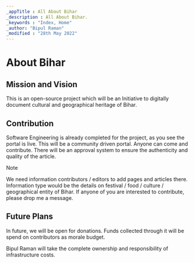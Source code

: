 ```yaml
---
_appTitle : All About Bihar
_description : All About Bihar.
_keywords : "Index, Home"
_author: "Bipul Raman"
_modified : "28th May 2022"
---
```



# About Bihar

## Mission and Vision

This is an open-source project which will be an Initiative to digitally document cultural and geographical heritage of Bihar.

## Contribution

Software Engineering is already completed for the project, as you see the portal is live.
This will be a community driven portal. Anyone can come and contribute. There will be an approval system to ensure the authenticity and quality of the article.

> [!NOTE]
> We need information contributors / editors to add pages and articles there. Information type would be the details on festival / food / culture / geographical entity of Bihar. If anyone of you are interested to contribute, please drop me a message.

## Future Plans

In future, we will be open for donations. Funds collected through it will be spend on contributors as morale budget.

Bipul Raman will take the complete ownership and responsibility of infrastructure costs.
